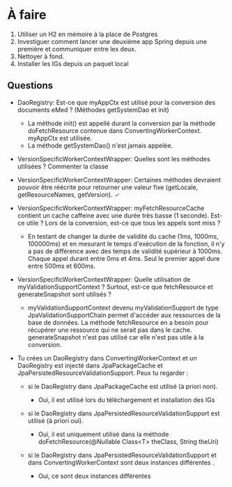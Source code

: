 # À faire

1. Utiliser un H2 en mémoire à la place de Postgres
2. Investiguer comment lancer une deuxième app Spring depuis une première et communiquer entre les deux.
3. Nettoyer à fond.
4. Installer les IGs depuis un paquet local

## Questions

- DaoRegistry: Est-ce que myAppCtx est utilisé pour la conversion des documents eMed ? (Méthodes getSystemDao et init)

  - La méthode init() est appellé durant la conversion par la méthode doFetchResource contenue dans ConvertingWorkerContext. myAppCtx est utilisée.
  - La méthode getSystemDao() n'est jamais appelée.

- VersionSpecificWorkerContextWrapper: Quelles sont les méthodes utilisées ? Commenter la classe

- VersionSpecificWorkerContextWrapper: Certaines méthodes devraient pouvoir être réécrite pour retourner une valeur 
  fixe (getLocale, getResourceNames, getVersion). <span style="color:green">✓</span>

- VersionSpecificWorkerContextWrapper: myFetchResourceCache contient un cache caffeine avec une durée très basse (1 seconde). Est-ce utile ? Lors de la conversion, est-ce que tous les appels sont miss ?

  - En testant de changer la durée de validité du cache (1ms, 1000ms, 100000ms) et en mesurant le temps d'exécution de la fonction, il n'y a pas de différence avec des temps de validité supérieur à 1000ms. Chaque appel durant entre 0ms et 4ms. Seul le premier appel dure entre 500ms et 600ms.

- VersionSpecificWorkerContextWrapper: Quelle utilisation de myValidationSupportContext ? Surtout, est-ce que 
  fetchResource et generateSnapshot sont utilisés ?

    - myValidationSupportContext devenu myValidationSupport de type JpaValidationSupportChain permet d'accéder aux ressources de la base de données. La méthode fetchResource en a besoin pour récupérer une ressource qui ne serait pas dans le cache. generateSnapshot n'est pas utilisé car elle n'est pas utile à la conversion.

- Tu crées un DaoRegistry dans ConvertingWorkerContext et un DaoRegistry est injecté dans JpaPackageCache et JpaPersistedResourceValidationSupport. Peux tu regarder :

  - si le DaoRegistry dans JpaPackageCache est utilisé (à priori non).
    - Oui, il est utilisé lors du téléchargement et installation des IGs

  - si le DaoRegistry dans JpaPersistedResourceValidationSupport est utilisé (à priori oui).
    - Oui, il est uniquement utilisé dans la méthode doFetchResource(@Nullable Class\<T\> theClass, String theUri)

  - si le DaoRegistry dans JpaPersistedResourceValidationSupport et dans ConvertingWorkerContext sont deux instances 
    différentes .
    - Oui, ce sont deux instances différentes